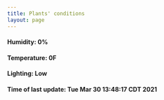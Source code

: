 ```yaml
---
title: Plants' conditions
layout: page
---
```



#### Humidity: 0%
#### Temperature: 0F
#### Lighting: Low
#### Time of last update: Tue Mar 30 13:48:17 CDT 2021
